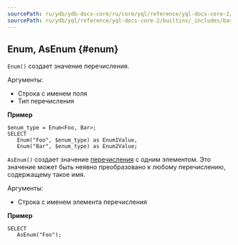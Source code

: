 ```yaml
---
sourcePath: ru/ydb/ydb-docs-core/ru/core/yql/reference/yql-docs-core-2/builtins/_includes/basic/enum.md
sourcePath: ru/ydb/yql/reference/yql-docs-core-2/builtins/_includes/basic/enum.md
---
```

## Enum, AsEnum {#enum}

`Enum()` cоздает значение перечисления.

Аргументы:

* Строка с именем поля
* Тип перечисления

**Пример**
``` yql
$enum_type = Enum<Foo, Bar>;
SELECT
   Enum("Foo", $enum_type) as Enum1Value,
   Enum("Bar", $enum_type) as Enum2Value;
```

`AsEnum()` создает значение [перечисления](../../../types/containers.md) с одним элементом. Это значение может быть неявно преобразовано к любому перечислению, содержащему такое имя.

Аргументы:

* Строка с именем элемента перечисления

**Пример**
``` yql
SELECT
   AsEnum("Foo");
```
